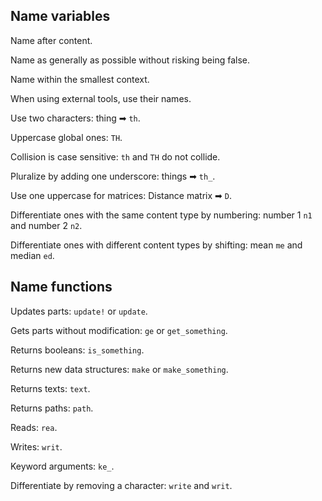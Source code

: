 ## Name variables

Name after content.

Name as generally as possible without risking being false.

Name within the smallest context.

When using external tools, use their names.

Use two characters: thing ➡ `th`.

Uppercase global ones: `TH`.

Collision is case sensitive: `th` and `TH` do not collide.

Pluralize by adding one underscore: things ➡ `th_`.

Use one uppercase for matrices: Distance matrix ➡ `D`.

Differentiate ones with the same content type by numbering: number 1 `n1` and number 2 `n2`.

Differentiate ones with different content types by shifting: mean `me` and median `ed`.

## Name functions

Updates parts: `update!` or `update`.

Gets parts without modification: `ge` or `get_something`.

Returns booleans: `is_something`.

Returns new data structures: `make` or `make_something`.

Returns texts: `text`.

Returns paths: `path`.

Reads: `rea`.

Writes: `writ`.

Keyword arguments: `ke_`.

Differentiate by removing a character: `write` and `writ`.
